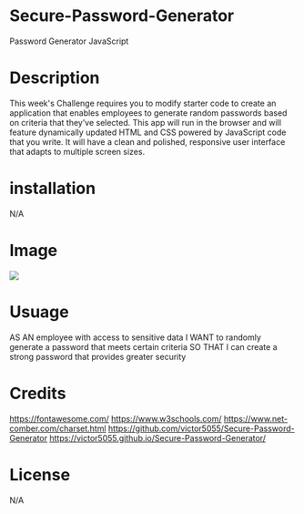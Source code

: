 # Secure-Password-Generator
Password Generator JavaScript

# Description
This week's Challenge requires you to modify starter code to create an application that enables employees to generate random passwords based on criteria that they’ve selected. This app will run in the browser and will feature dynamically updated HTML and CSS powered by JavaScript code that you write. It will have a clean and polished, responsive user interface that adapts to multiple screen sizes.

# installation
N/A

# Image

![](Images%20Password%20Img.jpg)

# Usuage

AS AN employee with access to sensitive data
I WANT to randomly generate a password that meets certain criteria
SO THAT I can create a strong password that provides greater security

# Credits

https://fontawesome.com/
https://www.w3schools.com/
https://www.net-comber.com/charset.html
https://github.com/victor5055/Secure-Password-Generator
https://victor5055.github.io/Secure-Password-Generator/



# License
N/A